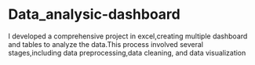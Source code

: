 # Data_analysic-dashboard
I developed a comprehensive project in excel,creating multiple dashboard and tables to analyze the data.This process involved several stages,including data preprocessing,data cleaning, and data visualization
